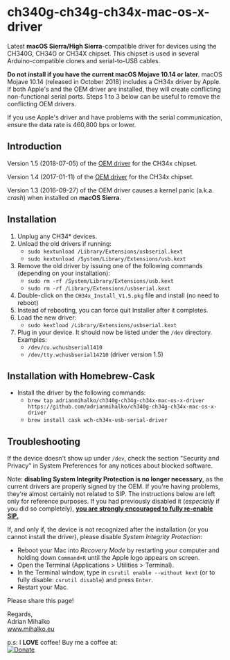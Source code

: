 # ch340g-ch34g-ch34x-mac-os-x-driver
Latest **macOS Sierra/High Sierra**-compatible driver for devices using the CH340G, CH34G or CH34X chipset. This chipset is used in several Arduino-compatible clones and serial-to-USB cables.

**Do not install if you have the current macOS Mojave 10.14 or later.** macOS Mojave 10.14 (released in October 2018) includes a CH34x driver by Apple. If both Apple's and the OEM driver are installed, they will create conflicting non-functional serial ports. Steps 1 to 3 below can be useful to remove the conflicting OEM drivers.

If you use Apple's driver and have problems with the serial communication, ensure the data rate is 460,800 bps or lower.

## Introduction
Version 1.5 (2018-07-05) of the [OEM driver](http://www.wch.cn/download/CH341SER_MAC_ZIP.html) for the CH34x chipset.

Version 1.4 (2017-01-11) of the [OEM driver](http://www.wch.cn/download/CH341SER_MAC_ZIP.html) for the CH34x chipset.

Version 1.3 (2016-09-27) of the OEM driver causes a kernel panic (a.k.a. *crash*) when installed on **macOS Sierra**.

## Installation

1.  Unplug any CH34* devices.
1.  Unload the old drivers if running:
    * `sudo kextunload /Library/Extensions/usbserial.kext`
    * `sudo kextunload /System/Library/Extensions/usb.kext`
1.  Remove the old driver by issuing one of the following commands (depending on your installation):
    * `sudo rm -rf /System/Library/Extensions/usb.kext`
    * `sudo rm -rf /Library/Extensions/usbserial.kext`
1.  Double-click on the `CH34x_Install_V1.5.pkg` file and install (no need to reboot)
1.  Instead of rebooting, you can force quit Installer after it completes.
1.  Load the new driver:
    * `sudo kextload /Library/Extensions/usbserial.kext`
1.  Plug in your device. It should now be listed under the `/dev` directory. Examples:
    * `/dev/cu.wchusbserial1410`
    * `/dev/tty.wchusbserial14210` (driver version 1.5)

## Installation with Homebrew-Cask

* Install the driver by the following commands:
  * `brew tap adrianmihalko/ch340g-ch34g-ch34x-mac-os-x-driver https://github.com/adrianmihalko/ch340g-ch34g-ch34x-mac-os-x-driver`
  * `brew install cask wch-ch34x-usb-serial-driver`


## Troubleshooting

If the device doesn't show up under `/dev`, check the section "Security and Privacy" in System Preferences for any notices about blocked software.

Note: **disabling System Integrity Protection is no longer necessary**, as the current drivers are properly signed by the OEM. If you're having problems, they're almost certainly not related to SIP. The instructions below are left only for reference purposes. If you had previously disabled it (*especially* if you did so completely), [**you are strongly encouraged to fully re-enable SIP.**](https://developer.apple.com/library/content/documentation/Security/Conceptual/System_Integrity_Protection_Guide/ConfiguringSystemIntegrityProtection/ConfiguringSystemIntegrityProtection.html)

If, and only if, the device is not recognized after the installation (or you cannot install the driver), please disable *System Integrity Protection*:

*  Reboot your Mac into *Recovery Mode* by restarting your computer and holding down `Command+R` until the Apple logo appears on screen.
*  Open the Terminal (Applications > Utilities > Terminal).
*  In the Terminal window, type in `csrutil enable --without kext` (or to fully disable: `csrutil disable`) and press `Enter`.
*  Restart your Mac.

Please share this page!

Regards,  
Adrian Mihalko  
www.mihalko.eu

p.s:
I **LOVE** coffee! Buy me a coffee at:   
[![Donate](https://img.shields.io/badge/Donate-PayPal-green.svg)](https://www.paypal.com/cgi-bin/webscr?cmd=_donations&business=89T88ER75BJ9L&currency_code=EUR&source=url)




